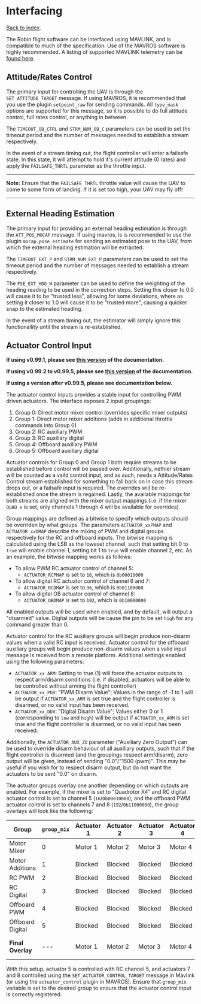 # Interfacing
[Back to index](README.md).

The Robin flight software can be interfaced using MAVLINK, and is compatible to much of the specification. Use of the MAVROS software is highly recommended. A listing of supported MAVLINK telemetry can be [found here](/documents/autogen/MAVLINK_SUPPORT.md).

## Attitude/Rates Control
The primary input for controlling the UAV is through the `SET_ATTITUDE_TARGET` message. If using MAVROS, it is recommended that you use the plugin `setpoint_raw` for sending commands. All `type_mask` options are supported for this message, so it is possible to do full attitude control, full rates control, or anything in between.

The `TIMEOUT_OB_CTRL` and `STRM_NUM_OB_C` parameters can be used to set the timeout period and the number of messages needed to establish a stream respectively.

In the event of a stream timing out, the flight controller will enter a failsafe state. In this state, it will attempt to hold it's current attitude (0 rates) and apply the `FAILSAFE_THRTL` parameter as the throttle input.

---
**Note:** Ensure that the `FAILSAFE_THRTL` throttle value will cause the UAV to come to some form of landing. If it is set too high, your UAV may fly off!

---

## External Heading Estimation
The primary input for providing an external heading estimation is through the `ATT_POS_MOCAP` message. If using mavros, is is recommended to use the plugin `mocap_pose_estimate` for sending an estimated pose to the UAV, from which the external heading estimation will be extracted.

The `TIMEOUT_EXT_P` and `STRM_NUM_EXT_P` parameters can be used to set the timeout period and the number of messages needed to establish a stream respectively.

The `FSE_EXT_HDG_W` parameter can be used to define the weighting of the heading reading to be used in the correction steps. Setting this closer to 0.0 will cause it to be "trusted less", allowing for some deviations, where as setting it closer to 1.0 will cause it to be "trusted more", causing a quicker snap to the estimated heading.

In the event of a stream timing out, the estimator will simply ignore this functionallity until the stream is re-established.

## Actuator Control Input

**If using v0.99.1, please see [this version](https://github.com/qutas/robin/blob/v0.99.1/documents/INTERFACING.md) of the documentation.**


**If using v0.99.2 to v0.99.5, please see [this version](https://github.com/qutas/robin/blob/v0.99.5/documents/INTERFACING.md) of the documentation.**

**If using a version after v0.99.5, please see documentation below.**

The actuator control inputs provides a stable input for controlling PWM driven actuators. The interface exposes 2 input groupings:
1. Group 0: Direct motor mixer control (overrides specific mixer outputs)
2. Group 1: Direct motor mixer additions (adds in additional throttle commands into Group 0)
3. Group 2: RC auxiliary PWM
4. Group 3: RC auxiliary digital
5. Group 4: Offboard auxiliary PWM
6. Group 5: Offboard auxiliary digital

Actuator controls for Group 0 and Group 1 both require streams to be established before control will be passed over. Additionally, nethier stream will be counted as a vaild control input, and as such, needs a Attitude/Rates Control stream established for something to fall back on in case this stream drops out, or a failsafe input is required. The overrides will be re-established once the stream is regained. Lastly, the available mappings for both streams are aligned with the mixer output mappings (i.e. if the mixer `QUAD x` is set, only channels 1 through 4 will be available for overrides).

Group mappings are defined as a bitwise to specify which outputs should be overriden by what groups. The parameters `ACTUATOR_xxPMAP` and `ACTUATOR_xxDMAP` describe the mixing of PWM and digital groups respectively for the RC and offboard inputs. The bitwise mapping is calculated using the LSB as the loweset channel, such that setting bit 0 to `true` will enable channel 1, setting bit 1 to `true` will enable channel 2, etc. As an example, the bitwise mapping works as follows:
- To allow PWM RC actuator control of channel 5:
  - `ACTUATOR_RCPMAP` is set to `16`, which is `0b00010000`
- To allow digital RC actuator control of channel 6 and 7:
  - `ACTUATOR_RCDMAP` is set to `96`, which is `0b01100000`
- To allow digital OB actuator control of channel 8:
  - `ACTUATOR_OBDMAP` is set to `192`, which is `0b10000000`

All enabled outputs will be used when enabled, and by default, will output a "disarmed" value. Digital outputs will be cause the pin to be set `high` for any command greater than 0.

Actuator control for the RC auxiliary groups will begin produce non-disarm values when a valid RC input is received. Actuator control for the offboard auxiliary groups will begin produce non-disarm values when a valid input message is received from a remote platform. Additional settings enabled using the following parameters:
- `ACTUATOR_xx_ARM`: Setting to true (1) will force the actuator outputs to respect arm/disarm conditions (i.e. if disabled, actuators will be able to be controlled without arming the flight controller)
- `ACTUATOR_xx_PDV`: "PWM Disarm Value"; Values in the range of -1 to 1 will be output if `ACTUATOR_xx_ARM` is set true and the flight controller is disarmed, or no valid input has been received.
- `ACTUATOR_xx_DDV`: "Digital Disarm Value"; Values either 0 or 1 (corresponding to `low` and `high`) will be output if `ACTUATOR_xx_ARM` is set true and the flight controller is disarmed, or no valid input has been received.

Additionally, the `ACTUATOR_AUX_ZO` parameter ("Auxiliary Zero Output") can be used to override disarm behaviour of all auxiliary outputs, such that if the flight controller is disarmed (and the groupings respect arm/disarm), zero output will be given, instead of sending "0.0"/"1500 (pwm)". This may be useful if you wish for to respect disarm output, but do not want the actuators to be sent "0.0" on disarm.

The actuator groups overlay one another depending on which outputs are enabled. For example, if the mixer is set to "Quadrotor X4" and RC digital actuator control is set to channel 5 (`16`/`0b00010000`), and the offboard PWM actuator control is set to channels 7 and 8 (`192`/`0b11000000`), the group overlays will look like the following:

| **Group** | `group_mix` | **Actuator 1** | **Actuator 2** | **Actuator 3** | **Actuator 4** | **Actuator 5** | **Actuator 6** | **Actuator 7** | **Actuator 8** |
| --- | --- | --- | --- | --- | --- | --- | --- | --- | --- |
| Motor Mixer | 0 | Motor 1 | Motor 2 | Motor 3 | Motor 4 | Unused | Unused | Unused | Unused |
| Motor Additions | 1 | Blocked | Blocked | Blocked | Blocked | Unused | Unused | Unused | Unused |
| RC PWM | 2 | Blocked | Blocked | Blocked | Blocked | Unused | Unused | Unused | Unused |
| RC Digital | 3 | Blocked | Blocked | Blocked | Blocked | RC [Ch.5] | Unused | Unused | Unused |
| Offboard PWM | 4 | Blocked | Blocked | Blocked | Blocked | Blocked | Unused | Offboard [Ch.7] | Offboard [Ch.8] |
| Offboard Digital | 5 | Blocked | Blocked | Blocked | Blocked | Blocked | Unused | Blocked | Blocked |
| **Final Overlay** | --- | Motor 1 | Motor 2 | Motor 3 | Motor 4 | RC Digital [Ch.5] | --- | Offboard PWM [Ch.7] | Offboard PWM [Ch.8] |

With this setup, actuator 5 is controlled with RC channel 5, and actuators 7 and 8 controlled using the `SET_ACTUATOR_CONTROL_TARGET` message in Mavlink (or using the `actuator_control` plugin in MAVROS). Ensure that `group_mix` variable is set to the desired group to ensure that the actuator control input is correctly registered.
